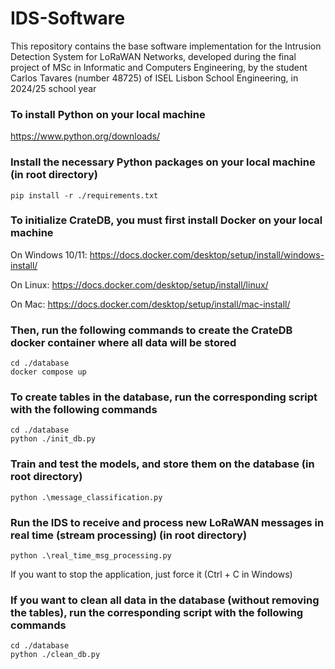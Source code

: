 # IDS-Software
This repository contains the base software implementation for the Intrusion Detection System for LoRaWAN Networks, developed during the final project of MSc in Informatic and Computers Engineering, by the student Carlos Tavares (number 48725) of ISEL Lisbon School Engineering, in 2024/25 school year


### To install Python on your local machine
https://www.python.org/downloads/


### Install the necessary Python packages on your local machine (in root directory)
```
pip install -r ./requirements.txt
```


### To initialize CrateDB, you must first install Docker on your local machine
On Windows 10/11: https://docs.docker.com/desktop/setup/install/windows-install/

On Linux: https://docs.docker.com/desktop/setup/install/linux/ 

On Mac: https://docs.docker.com/desktop/setup/install/mac-install/  


### Then, run the following commands to create the CrateDB docker container where all data will be stored 
```
cd ./database
docker compose up
```

### To create tables in the database, run the corresponding script with the following commands
```
cd ./database 
python ./init_db.py
```

### Train and test the models, and store them on the database (in root directory)
```python3
python .\message_classification.py
```

### Run the IDS to receive and process new LoRaWAN messages in real time (stream processing) (in root directory)
 ```python3
python .\real_time_msg_processing.py
```
If you want to stop the application, just force it (Ctrl + C in Windows)


### If you want to clean all data in the database (without removing the tables), run the corresponding script with the following commands
```
cd ./database 
python ./clean_db.py
```


